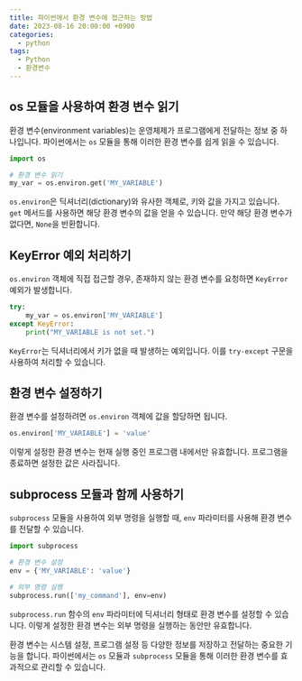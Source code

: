 ```yaml
---
title: 파이썬에서 환경 변수에 접근하는 방법
date: 2023-08-16 20:00:00 +0900
categories:
  - python
tags:
  - Python
  - 환경변수
---
```


## os 모듈을 사용하여 환경 변수 읽기

환경 변수(environment variables)는 운영체제가 프로그램에게 전달하는 정보 중 하나입니다. 파이썬에서는 `os` 모듈을 통해 이러한 환경 변수를 쉽게 읽을 수 있습니다.

```python
import os

# 환경 변수 읽기
my_var = os.environ.get('MY_VARIABLE')
```

`os.environ`은 딕셔너리(dictionary)와 유사한 객체로, 키와 값을 가지고 있습니다. `get` 메서드를 사용하면 해당 환경 변수의 값을 얻을 수 있습니다. 만약 해당 환경 변수가 없다면, `None`을 반환합니다.

## KeyError 예외 처리하기

`os.environ` 객체에 직접 접근할 경우, 존재하지 않는 환경 변수를 요청하면 `KeyError` 예외가 발생합니다.

```python
try:
    my_var = os.environ['MY_VARIABLE']
except KeyError:
    print("MY_VARIABLE is not set.")
```

`KeyError`는 딕셔너리에서 키가 없을 때 발생하는 예외입니다. 이를 `try-except` 구문을 사용하여 처리할 수 있습니다.

## 환경 변수 설정하기

환경 변수를 설정하려면 `os.environ` 객체에 값을 할당하면 됩니다.

```python
os.environ['MY_VARIABLE'] = 'value'
```

이렇게 설정한 환경 변수는 현재 실행 중인 프로그램 내에서만 유효합니다. 프로그램을 종료하면 설정한 값은 사라집니다.

## subprocess 모듈과 함께 사용하기

`subprocess` 모듈을 사용하여 외부 명령을 실행할 때, `env` 파라미터를 사용해 환경 변수를 전달할 수 있습니다.

```python
import subprocess

# 환경 변수 설정
env = {'MY_VARIABLE': 'value'}

# 외부 명령 실행
subprocess.run(['my_command'], env=env)
```

`subprocess.run` 함수의 `env` 파라미터에 딕셔너리 형태로 환경 변수를 설정할 수 있습니다. 이렇게 설정한 환경 변수는 외부 명령을 실행하는 동안만 유효합니다.

환경 변수는 시스템 설정, 프로그램 설정 등 다양한 정보를 저장하고 전달하는 중요한 기능을 합니다. 파이썬에서는 `os` 모듈과 `subprocess` 모듈을 통해 이러한 환경 변수를 효과적으로 관리할 수 있습니다.